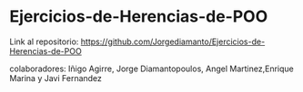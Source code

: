 # Ejercicios-de-Herencias-de-POO

Link al repositorio: https://github.com/Jorgediamanto/Ejercicios-de-Herencias-de-POO

colaboradores: Iñigo Agirre, Jorge Diamantopoulos, Angel Martinez,Enrique Marina y Javi Fernandez
